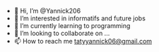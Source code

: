 - 👋 Hi, I’m @Yannick206
- 👀 I’m interested in informatifs and future jobs
- 🌱 I’m currently learning to programming
- 💞️ I’m looking to collaborate on ...
- 📫 How to reach me tatyyannick06@gmail.com

<!---
Yannick206/Yannick206 is a ✨ special ✨ repository because its `README.md` (this file) appears on your GitHub profile.
You can click the Preview link to take a look at your changes.
--->
